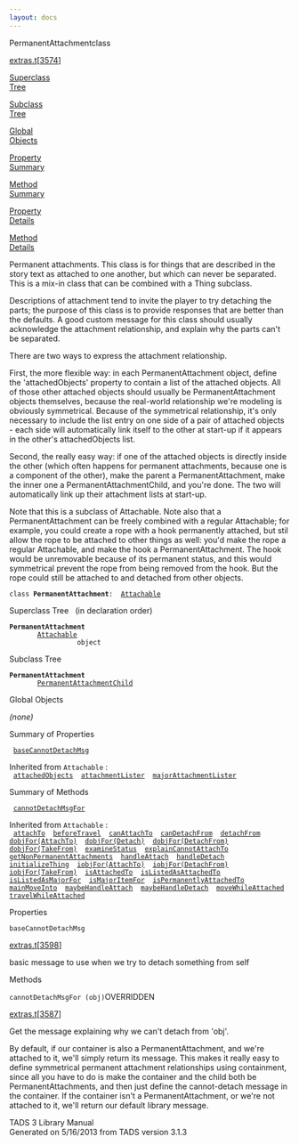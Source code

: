 ```yaml
---
layout: docs
---
```

<span class="title">PermanentAttachment</span><span class="type">class</span>

[extras.t](../file/extras.t.html)\[[3574](../source/extras.t.html#3574)\]

[Superclass  
Tree](#_SuperClassTree_)

[Subclass  
Tree](#_SubClassTree_)

[Global  
Objects](#_ObjectSummary_)

[Property  
Summary](#_PropSummary_)

[Method  
Summary](#_MethodSummary_)

[Property  
Details](#_Properties_)

[Method  
Details](#_Methods_)

<div class="fdesc">

Permanent attachments. This class is for things that are described in
the story text as attached to one another, but which can never be
separated. This is a mix-in class that can be combined with a Thing
subclass.

Descriptions of attachment tend to invite the player to try detaching
the parts; the purpose of this class is to provide responses that are
better than the defaults. A good custom message for this class should
usually acknowledge the attachment relationship, and explain why the
parts can't be separated.

There are two ways to express the attachment relationship.

First, the more flexible way: in each PermanentAttachment object, define
the 'attachedObjects' property to contain a list of the attached
objects. All of those other attached objects should usually be
PermanentAttachment objects themselves, because the real-world
relationship we're modeling is obviously symmetrical. Because of the
symmetrical relationship, it's only necessary to include the list entry
on one side of a pair of attached objects - each side will automatically
link itself to the other at start-up if it appears in the other's
attachedObjects list.

Second, the really easy way: if one of the attached objects is directly
inside the other (which often happens for permanent attachments, because
one is a component of the other), make the parent a PermanentAttachment,
make the inner one a PermanentAttachmentChild, and you're done. The two
will automatically link up their attachment lists at start-up.

Note that this is a subclass of Attachable. Note also that a
PermanentAttachment can be freely combined with a regular Attachable;
for example, you could create a rope with a hook permanently attached,
but stil allow the rope to be attached to other things as well: you'd
make the rope a regular Attachable, and make the hook a
PermanentAttachment. The hook would be unremovable because of its
permanent status, and this would symmetrical prevent the rope from being
removed from the hook. But the rope could still be attached to and
detached from other objects.

`class `**`PermanentAttachment`**` :   `[`Attachable`](../object/Attachable.html)

</div>

<span id="_SuperClassTree_"></span>

<div class="mjhd">

<span class="hdln">Superclass Tree</span>   (in declaration order)

</div>

**`PermanentAttachment`**  
`         `[`Attachable`](../object/Attachable.html)  
`                 object`  
<span id="_SubClassTree_"></span>

<div class="mjhd">

<span class="hdln">Subclass Tree</span>  

</div>

**`PermanentAttachment`**  
`         `[`PermanentAttachmentChild`](../object/PermanentAttachmentChild.html)  
<span id="_ObjectSummary_"></span>

<div class="mjhd">

<span class="hdln">Global Objects</span>  

</div>

*(none)* <span id="_PropSummary_"></span>

<div class="mjhd">

<span class="hdln">Summary of Properties</span>  

</div>

` `[`baseCannotDetachMsg`](#baseCannotDetachMsg)`  `

Inherited from `Attachable` :  
` `[`attachedObjects`](../object/Attachable.html#attachedObjects)`  `[`attachmentLister`](../object/Attachable.html#attachmentLister)`  `[`majorAttachmentLister`](../object/Attachable.html#majorAttachmentLister)`  `

<span id="_MethodSummary_"></span>

<div class="mjhd">

<span class="hdln">Summary of Methods</span>  

</div>

` `[`cannotDetachMsgFor`](#cannotDetachMsgFor)`  `

Inherited from `Attachable` :  
` `[`attachTo`](../object/Attachable.html#attachTo)`  `[`beforeTravel`](../object/Attachable.html#beforeTravel)`  `[`canAttachTo`](../object/Attachable.html#canAttachTo)`  `[`canDetachFrom`](../object/Attachable.html#canDetachFrom)`  `[`detachFrom`](../object/Attachable.html#detachFrom)`  `[`dobjFor(AttachTo)`](../object/Attachable.html#dobjFor(AttachTo))`  `[`dobjFor(Detach)`](../object/Attachable.html#dobjFor(Detach))`  `[`dobjFor(DetachFrom)`](../object/Attachable.html#dobjFor(DetachFrom))`  `[`dobjFor(TakeFrom)`](../object/Attachable.html#dobjFor(TakeFrom))`  `[`examineStatus`](../object/Attachable.html#examineStatus)`  `[`explainCannotAttachTo`](../object/Attachable.html#explainCannotAttachTo)`  `[`getNonPermanentAttachments`](../object/Attachable.html#getNonPermanentAttachments)`  `[`handleAttach`](../object/Attachable.html#handleAttach)`  `[`handleDetach`](../object/Attachable.html#handleDetach)`  `[`initializeThing`](../object/Attachable.html#initializeThing)`  `[`iobjFor(AttachTo)`](../object/Attachable.html#iobjFor(AttachTo))`  `[`iobjFor(DetachFrom)`](../object/Attachable.html#iobjFor(DetachFrom))`  `[`iobjFor(TakeFrom)`](../object/Attachable.html#iobjFor(TakeFrom))`  `[`isAttachedTo`](../object/Attachable.html#isAttachedTo)`  `[`isListedAsAttachedTo`](../object/Attachable.html#isListedAsAttachedTo)`  `[`isListedAsMajorFor`](../object/Attachable.html#isListedAsMajorFor)`  `[`isMajorItemFor`](../object/Attachable.html#isMajorItemFor)`  `[`isPermanentlyAttachedTo`](../object/Attachable.html#isPermanentlyAttachedTo)`  `[`mainMoveInto`](../object/Attachable.html#mainMoveInto)`  `[`maybeHandleAttach`](../object/Attachable.html#maybeHandleAttach)`  `[`maybeHandleDetach`](../object/Attachable.html#maybeHandleDetach)`  `[`moveWhileAttached`](../object/Attachable.html#moveWhileAttached)`  `[`travelWhileAttached`](../object/Attachable.html#travelWhileAttached)`  `

<span id="_Properties_"></span>

<div class="mjhd">

<span class="hdln">Properties</span>  

</div>

<span id="baseCannotDetachMsg"></span>

`baseCannotDetachMsg`

[extras.t](../file/extras.t.html)\[[3598](../source/extras.t.html#3598)\]

<div class="desc">

basic message to use when we try to detach something from self

</div>

<span id="_Methods_"></span>

<div class="mjhd">

<span class="hdln">Methods</span>  

</div>

<span id="cannotDetachMsgFor"></span>

`cannotDetachMsgFor (obj)`<span class="rem">OVERRIDDEN</span>

[extras.t](../file/extras.t.html)\[[3587](../source/extras.t.html#3587)\]

<div class="desc">

Get the message explaining why we can't detach from 'obj'.

By default, if our container is also a PermanentAttachment, and we're
attached to it, we'll simply return its message. This makes it really
easy to define symmetrical permanent attachment relationships using
containment, since all you have to do is make the container and the
child both be PermanentAttachments, and then just define the
cannot-detach message in the container. If the container isn't a
PermanentAttachment, or we're not attached to it, we'll return our
default library message.

</div>

<div class="ftr">

TADS 3 Library Manual  
Generated on 5/16/2013 from TADS version 3.1.3

</div>
